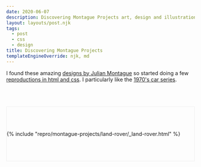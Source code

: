 ```yaml
---
date: 2020-06-07
description: Discovering Montague Projects art, design and illustration
layout: layouts/post.njk
tags:
  - post
  - css
  - design
title: Discovering Montague Projects
templateEngineOverride: njk, md
---
```


I found these amazing [designs by Julian Montague](http://www.montagueprojects.com/) so started doing a few [reproductions in html and css](/repro/#montague-projects). I particularly like the [1970's car series](http://www.montagueprojects.com/#/print-series-1970s-cars/).

<div style="margin-top: 64px; padding: 64px 0; border: 1px solid #eee; overflow: auto;">
    {% include "repro/montague-projects/land-rover/_land-rover.html" %}
</div>
